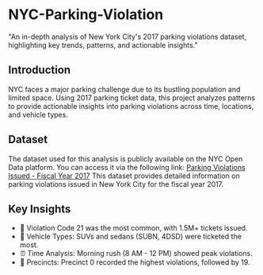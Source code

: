 # NYC-Parking-Violation
"An in-depth analysis of New York City's 2017 parking violations dataset, highlighting key trends, patterns, and actionable insights."
## Introduction  
NYC faces a major parking challenge due to its bustling population and limited space. Using 2017 parking ticket data, this project analyzes patterns to provide actionable insights into parking violations across time, locations, and vehicle types.

## Dataset
The dataset used for this analysis is publicly available on the NYC Open Data platform. You can access it via the following link:
[Parking Violations Issued - Fiscal Year 2017](https://data.cityofnewyork.us/City-Government/Parking-Violations-Issued-Fiscal-Year-2017/2bnn-yakx)
This dataset provides detailed information on parking violations issued in New York City for the fiscal year 2017.

## Key Insights  
- 🚦 Violation Code 21 was the most common, with 1.5M+ tickets issued.  
- 🚗 Vehicle Types: SUVs and sedans (SUBN, 4DSD) were ticketed the most.  
- ⏰ Time Analysis: Morning rush (8 AM - 12 PM) showed peak violations.  
- 📍 Precincts: Precinct 0 recorded the highest violations, followed by 19.  
